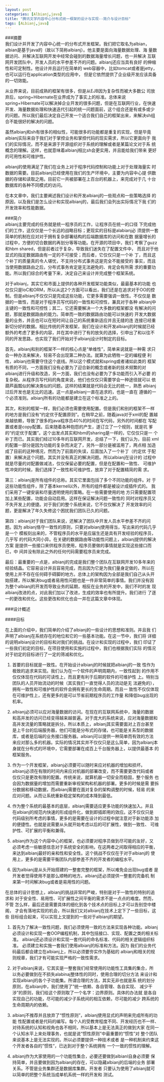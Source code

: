```yaml
---
layout: post
categories: [Albianj,java]
title: "腾讯文学内容中心分布式统一框架的设计与实现--简介与设计目标"
tags: [ALbianj,java]
---
```


###摘要  
我们设计并开发了内容中心统一的分布式开发框架。我们把它取名为albian，
albian是基于java的（故以下简称albianj）。他主要是面向海量数据处理、海
量数据访问、并解决互联网开发中经常会碰到的数据海量增长问题，也一并解决
互联网开发团队中，开发人员的水平参差不齐的问题。albianj还应当具有良好
的伸缩性和可定制性。他设计并且运行在简单的
web容器中，比如tomcat或者是jetty，也可以运行在application类型的应用中，
但是它依然提供了企业级开发应该具备的一切效能。  

从业界来说，目前成熟的框架有很多，但是从EJB因为复杂性而被大多数公
司放弃后，spring+Hibernate在业界成为了事实上的标准。总体来说
spring+Hibernate可以解决掉企业开发的很多问题，但是在互联网行业，在快速
开发、海量数据处理和快速迭代引起的统一问题面前，这个组合还是有或多或少
的问题。所以我们最后决定自己开发一个适合我们自己的框架出来，来解决sh组
合不能很好的解决的问题。  

虽然albianj和sh有很多的相似性，可能很多的功能都是重复的实现，但是毕竟
albianj实际来自于我们对于掌控业务和掌控代码的现实需求，所以它更面向于
我们的实际情况，而不是来源于开源组织对于系统的理解或者是某篇论文对于系
统概念的理解。这样，也就意味着albianj相比sh会更实用，并且能给我们带来
更好的可用性和可维护性。  

albianj的使用满足了我们在业务上对于程序代码控制和功能上对于处理海量实
时数据的需要。目前albianj已经使用在我们的生产环境中，主要为内容中心提
供数据的存储和读取之用。目前它一共被部署在上百台的机器上，来完成对于几
十台数据库的各种不同模式的访问。  

在本文章中，我们主要阐述我们设计和开发albianj的一些观点和一些策略选择
的原因，以及我们是怎么设计和实现albianj的，最后我们会列出实际情况下我
们的开发效率和性能数据。  

###简介  
albianj主要完成的任务就是统一程序员的工作，让程序员在统一的口径
下完成他们的工作，这仅仅是一个长远的战略目标；更现实的目标是alabianj必
须提供一套简单的机制在应对对于拥有复杂部署结构的后端数据库的访问和在数
据量增长的过程中，方便的切合数据的再划分等等功能。在开源的项目中，我们
考察了guzz和hbm shared，但是前者过于复杂，导致我们迷失在了配置文件中，
而且对于他显式的指定数据路由有一定的不可接受；而后者，它仅仅只是一个补
丁，而且这个补丁的质量真的令人堪忧，不支持分布式事务这是完全不能接受的
事实，而且当使用数据路由之后，分布式事务肯定是无法避免的、肯定会有所需
求的重要功能。所以我们综合的考量下来，决定自己来设计并完成整个框架系统。  

对于albianj，其实它和市面上提供的各种开发框架功能类似，最最基本的功能
也仅仅只是IoC和ORM，所以从这2个方面可以看出，我们还是在追求对于OO的控
制。但是albianj不仅仅只是完成这些功能，它更多需要强调一致性。不仅仅是
数据的一致性，而是对于程序员写代码的一致性和可控性，兼具对于各种
albianj中主键的一致性和可控性；其二，它还需要解决一个大多数的框架都没
有解决的问题，那就是数据路由的能力。简单而一致的数据路由功能可以快速的
开发大数据量的业务，并且也可以在短时间让自己的系统重新适应并且无缝的连
连接已经重新切分好的数据。相比传统的开发框架，我们在设计和开发albianj的时候就已经
额外的考虑了更多的内容，并在其中进行了有的放矢的选择，引申出了和以往不
同的开发思路，也实现了我们开始对于albianj设计时制定的目标。  

首先，albianj和别的框架不一样的核心点是“单维性”，简单来说就是一种需
求只会一种办法来解决，轻易不会出现第二种办法。就算为此牺牲一定的编程便
利性，albianj也需要守住这个底线。所以这个模式就和spring或者诸如此类的
框架有质的不同，一方面我们没有必要为了迎合新的概念或者新的技术频繁的对
albianj进行升级和改造，另一方面，我们也没有必要为了多功能而引入不必要
的复杂税。从程序员写代码的角度来说，他们也仅仅只需要学会一种途径就可以
依葫芦画瓢似的解决类似的问题。这样的结果就是代码会无比的统一，熟悉
albianj过后开发也是无比的迅速。这一点是albianj一直在追求的，也是一直在
遵循的一个必须准则。albianj所有的功能都是建立在这个标准之上的。  

其次，和别的框架一样，我们必须也需要使用配置。但是我们和别的框架不一样
的地方是我们没有“约定优于配置原则”。在稍早之前，随着java对于xml的配
置越来越依赖，导致了很多的java程序员40%的时间在写代码，另外的时间都在
写配置或者是copy配置。后来随着各种抱怨的产生，遂订立了一个规则，就是坑
爹的“约定优于配置”。这个出发点其实和hbm的sharing是一样的，它仅仅只是一
个补丁而已。其实我们经过10多年的互联网开发，总结了一下，我们认为，目前
xml的配置一部分是因为功能的复杂而决定了，另外一部分是被滥用了，两点相
加造成了目前的这种境况，然而为了前面的失误，后面加入了一个补丁（约定优
于配置）来解决这个问题。其实并没有真正的解决问题。所以albianj在设计的
过程中就是尽量的对配置做减法，仅仅保留必要的配置，但是在配置和一致性、
可维护性冲突的时候，我们选择了一致性和可维护性，放弃了对于配置精简的需
求。  

第三：albianj是所有组件的总称。其实它里面包括了多个不同功能的组件。对
于这些功能性组件，除了基本kernel以外，所有的组件都是被设计成插件式的。
我们采用了一键安装和尽量透明使用的策略。在一些需要使用的地
方只需要配置项加上某些配置，功能会自动启用。这样在保证解决问题一致性的
同时对程序员又不失开发上的便捷。对于我们的整个系统来说，它不仅仅解决了
开发效率的问题，更是解决了年久失修这个困扰我们团队已久的问题。  

第四：albianj对于我们团队来说，还解决了团队中开发人员水平参差不齐的问题。因为
albianj恪守一致性的原则，只要对albianj使用得当，写出来的代码几乎是一个
模板刻出来的，不管程序员的水平是应届生还是具有开发经验的程序员，几乎写
的代码大同小异。在关键的数据路由等功能性问题上，albianj提供的解决方案
是提供一些接口来供程序员使用，程序员要做的事情就是实现这些接口而已，中
间并没有除此之外的任何代码需要程序员来完成。  

最后：最重要的一点是，albianj的完成是我们整个团队在互联网开发10多年来的
经验结晶。它容易设计并且容易完成，而且因为它是为我们量身定做的，所以在
使用上并不存在任何碍手碍脚的地方。总体上的架构因为全部是我们自己从头开
始搭建，所以解决bug或者易用性问题也是一件非常简单的事情。我们并没有因
为整个albianj的开发而导致业务的延期，相反在业务的开发中，我们不时的发
现albianj改进的点，对此我们加以了改进，生成的效率也有所提升。我们进行
了逐一的更改和优化。这些更改和优化也会一并在这篇文章中体现。  

###设计概述

####目标

在上面的介绍中，我们简单的介绍了albianj的一些设计的思想和准则。并且我
们声明了albianj在系统存在的地位和它的一些基本功能。在这一节中，我们将
详细的说明albianj设计的目标和对我们的挑战。在设计和实现的过程中，我们
印证了一些我们初定的目标，在项目使用和实施的过程中，我们也根据我们实际
的情况对于初定的目标进行了一定的筛减和优化。

1. 首要的目标就是一致性。在开始设计albianj的时候就把albianj的一致
   性作为极致的追求来实现。我们认为在一个软件的声明周期内，一致性起到
   的作用不仅仅体现在代码的可读性上，而且更有利于后期的软件的可维护性
   上。特别当团队的人员开始流动的时候（其实我们一直觉得人员的流动是无
   法避免的），拥有一致性和可维护性的软件会拥有更长的生命周期。而且一
   致性不仅仅体现在可维护性上，还有更多的是可以节省前期程序员的工作量
   和降低bug出现的机率。

2. albianj必须可以应对海量数据的访问。在现在的互联网系统中，海量的数据
   和高并发的访问已经变得越来越普遍。对于庞大的系统来说，应对海量数据和
   高并发流量的策略就是拆分。所以本质上，albianj其实需要面对上百台甚至
   是上千台的后端服务器，他们可能是分布式的存储，也可能是关系型的数据
   库，或者是后端的业务接口服务器。albianj可以提供一种简单而有效的方法
   来应对那么多的机器。实际的情况其实并不仅仅只是这么简单，因为albianj本
   身就在分布式的环境中，它需要部署在成百上千台服务器上，以提供最基本
   的框架服务。

3. 作为一个开发框架，albianj必须要可以随时来应对机器的增加和损坏。
   albianj必须在有限的时间内来应对机器的部署改变，而不需要更改代码或者
   仅仅只是更改有限的配置。传统来说，就算机器一切安全而稳固，整个服务
   也会因为数据量的增加而需要重新审视架构和机器的部署。更多的时候是需
   要拆分数据和移动数据，而albianj需要在面对复杂的架构调整的时候，轻易
   的来应对问题。从而让系统重新稳定架构的成本降到最低。

4. 作为整个系统的最基本的底层，albianj需要适应更多功能的快速加入。并且
   在albianj的规范内快速的形成组件化，做到即插即用的效应。这不仅仅只是
   代码级别所考虑的事情，更多的是需要在设计的过程中就注意对于新功能添
   加的便捷性。也就是说需要从头就开始考虑以后的可扩展性，做到一致性、
   可维护性、可扩展的平衡和兼得。

5. albianj作为这个内容中心的框架，也必须要对程序员做到尽可能的友好，又
   必须考虑一些敏感信息对于系统安全的影响，在这两者之间取得相应的平衡，
   来达到albianj最好的亲和性和安全性。这个挑战不仅仅在于对于albianj的
   使用上，更多的是需要平衡团队内部参差不齐的开发者的编程水平。

6. 因为albianj是从头开始搭建的一整套完整的框架，所以难免会出现bug或者
   是开发者觉得使用不是那么顺畅的地方。albianj还必须提供一整套的完备机
   制来第一时间解决bug或者是易用性的问题。

在总体的设计思想上，albianj的挑战非常的严峻，特别是对于一致性的特别的追求和
对于安全性、易用性、可扩展性之间平衡的需求不是一点点的难度。然而，不管
怎么样，最后还是需要具体的细化到各个技术点的目标上才可以告别空中楼阁，
才会有落地实现的机会，所以我们又对albianj在技术上定下了一些目标，这些
目标组合起来，可以实现上文提到的一些对于albianj的期望。

1. 首先为了解决一致性问题，我们必须使用一致的方法来实现各种功能。albianj
   必须设计和实现一套OOP编程机制，其中包括接口、实现、配置之类的相关标准。
   albianj还必须设计和实现一套代码的命名标准、代码的相关逻辑组织标准。
   必须建立和实施一套我们使用albianj的标准和方法。因为
   我们的业务代码最后都会建立在albianj上，所以必须要夯实作为基础的
   albianj和相关的规则规章，我们才有可能实现严格的一致性需求。

2. 对于albianj来说，它其实是一整套我们经常使用的功能性工具集的集合，所
   以务必要做到在不损失alabinaj整体性的同时，使用合理的切分方法
   来设计和实现albianj的各个子功能集。所谓合理的方法，其实无非也就是系
   统的划分原则，在albianj中，我们使用了”统一依赖、各自管理、各自实现、
   减少干涉”的原则，我们给这个原则取了一个名字：边界原则。具体的办法就
   是各自实现自己的功能，尽可能的减少子系统间的相互依赖，尽可能的减少
   跨系统的生命周期内的依赖。

3. albianj不推荐并且放弃了“惯性原则”，albianj使用显式的声明来完成所有的功能
   性配置或者是代码的编写。每个人的受教育程度不同、开发经历也不一样、
   对待系统的认知和视角也各不相同，所以基本上是无法真正的做到大家
   在同一个认知水平上来处理事务，也就是说“惯性原则”中最重要的“惯性”对
   整个团队来说基本上是无法实现的。所以必须要提供一种技术或者
   是一种机制来约束这个开发者各自的”惯性“，已达到对于整个系统拥有
   一个一致的惯性的理解。

4. albianj作为大家使用的一个功能性集合，必要还要做到albianl自身必须要
   保持简单，并且要做到因为albianj的存在，可以隐藏albianj的后端的业务
   部署关系。不管是业务集群还是数据库集群。开发者
   只要认为使用了albianj就可以简单的把整个系统当成单机系统一样的开发和
   测试。

